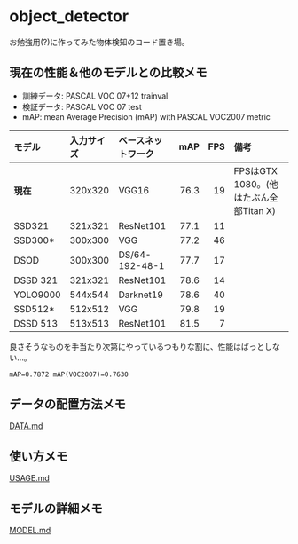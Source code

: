 # object_detector

お勉強用(?)に作ってみた物体検知のコード置き場。

## 現在の性能＆他のモデルとの比較メモ

- 訓練データ: PASCAL VOC 07+12 trainval
- 検証データ: PASCAL VOC 07 test
- mAP: mean Average Precision (mAP) with PASCAL VOC2007 metric

|モデル  |入力サイズ|ベースネットワーク|mAP |FPS |備考                                    |
|:-------|:---------|:-----------------|---:|---:|:---------------------------------------|
|**現在**|320x320   |VGG16             |76.3|  19|FPSはGTX 1080。(他はたぶん全部Titan X)  |
|SSD321  |321x321   |ResNet101         |77.1|  11|                                        |
|SSD300* |300x300   |VGG               |77.2|  46|                                        |
|DSOD    |300x300   |DS/64-192-48-1    |77.7|  17|                                        |
|DSSD 321|321x321   |ResNet101         |78.6|  14|                                        |
|YOLO9000|544x544   |Darknet19         |78.6|  40|                                        |
|SSD512* |512x512   |VGG               |79.8|  19|                                        |
|DSSD 513|513x513   |ResNet101         |81.5|   7|                                        |

良さそうなものを手当たり次第にやっているつもりな割に、性能はぱっとしない…。

```txt
mAP=0.7872 mAP(VOC2007)=0.7630
```

## データの配置方法メモ

[DATA.md](./DATA.md)

## 使い方メモ

[USAGE.md](./USAGE.md)

## モデルの詳細メモ

[MODEL.md](./MODEL.md)
